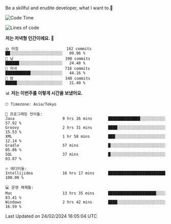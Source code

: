 Be a skillful and erudite developer, what I want to.👶

<!--START_SECTION:waka-->
![Code Time](http://img.shields.io/badge/Code%20Time-447%20hrs%2024%20mins-blue)

![Lines of code](https://img.shields.io/badge/%EC%A0%80%EB%8A%94%20%EC%97%AC%ED%83%9C%EA%B9%8C%EC%A7%80%20-756.9%20thousand%20%EC%A4%84%EC%9D%98%20%EC%BD%94%EB%93%9C%EB%A5%BC%20%EC%9E%91%EC%84%B1%ED%96%88%EC%96%B4%EC%9A%94.-blue)

**저는 저녁형 인간이에요. 🦉** 

```text
🌞 아침                     162 commits         ██░░░░░░░░░░░░░░░░░░░░░░░   09.96 % 
🌆 낮　                     398 commits         ██████░░░░░░░░░░░░░░░░░░░   24.48 % 
🌃 저녁                     718 commits         ███████████░░░░░░░░░░░░░░   44.16 % 
🌙 밤　                     348 commits         █████░░░░░░░░░░░░░░░░░░░░   21.40 % 
```


📊 **저는 이번주를 이렇게 시간을 보냈어요.** 

```text
🕑︎ Timezone: Asia/Tokyo

💬 프로그래밍 언어들: 
Java                     9 hrs 26 mins       ██████████████░░░░░░░░░░░   57.92 % 
Groovy                   2 hrs 31 mins       ████░░░░░░░░░░░░░░░░░░░░░   15.53 % 
XML                      1 hr 58 mins        ███░░░░░░░░░░░░░░░░░░░░░░   12.14 % 
Gradle                   57 mins             █░░░░░░░░░░░░░░░░░░░░░░░░   05.86 % 
SQL                      37 mins             █░░░░░░░░░░░░░░░░░░░░░░░░   03.87 % 

🔥 에디터들: 
Intellijidea             16 hrs 17 mins      █████████████████████████   100.00 % 

💻 운영 체제들: 
Mac                      13 hrs 35 mins      █████████████████████░░░░   83.41 % 
Windows                  2 hrs 42 mins       ████░░░░░░░░░░░░░░░░░░░░░   16.59 % 
```


 Last Updated on 24/02/2024 16:05:04 UTC
<!--END_SECTION:waka-->
